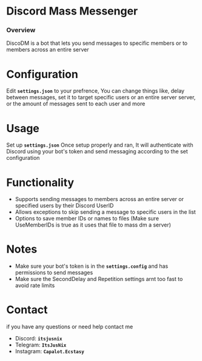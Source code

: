 # Discord Mass Messenger

### Overview

DiscoDM is a bot that lets you send messages to specific members or to members across an entire server

# Configuration

Edit **`settings.json`** to your prefrence, You can change things like, delay between messages, set it to target specific users or an entire server server, or the amount of messages sent to each user and more

# Usage

Set up **`settings.json`**
Once setup properly and ran, It will authenticate with Discord using your bot's token and send messaging according to the set configuration

# Functionality

- Supports sending messages to members across an entire server or specified users by their Discord UserID
- Allows exceptions to skip sending a message to specific users in the list
- Options to save member IDs or names to files (Make sure UseMemberIDs is true as it uses that file to mass dm a server)

# Notes

- Make sure your bot's token is in the **`settings.config`** and has permissions to send messages
- Make sure the SecondDelay and Repetition settings arnt too fast to avoid rate limits

# Contact
if you have any questions or need help contact me
- Discord: **`itsjusnix`**
- Telegram: **`ItsJusNix`**
- Instagram: **`Capalot.Ecstasy`**
